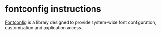 # fontconfig instructions

[Fontconfig](https://www.freedesktop.org/wiki/Software/fontconfig/) 
is a library designed to provide system-wide font configuration,
customization and application access.
